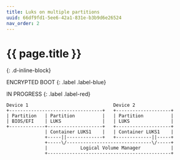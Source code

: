 ```yaml
---
title: Luks on multiple partitions
uuid: 66df9fd1-5ee6-42a1-831e-b3b9d6e26524
nav_order: 2
---
```


# {{ page.title }}
{: .d-inline-block}

ENCRYPTED BOOT
{: .label .label-blue}

IN PROGRESS
{: .label .label-red}

```text
Device 1                               Device 2
+----------------------------------+   +--------------------+
| Partition   | Partition          |   | Partition          |
| BIOS/EFI    | LUKS               |   | LUKS               |
+-------------+--------------------+   +--------------------+
              | Container LUKS1    |   | Container LUKS1    |
              +-----||-------------+   +-------------||-----+
              +-----\/-------------------------------\/-----+
              |            Logical Volume Manager           |
              +---------------------------------------------+
```
